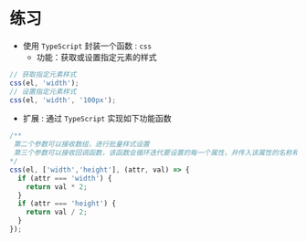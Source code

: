 # 练习

- 使用 `TypeScript` 封装一个函数 : `css`
  - 功能：获取或设置指定元素的样式

```typescript
// 获取指定元素样式
css(el, 'width');
// 设置指定元素样式
css(el, 'width', '100px');
```

- 扩展 : 通过 `TypeScript` 实现如下功能函数

```typescript
/**
 第二个参数可以接收数组，进行批量样式设置
 第三个参数可以接收回调函数，该函数会循环迭代要设置的每一个属性，并传入该属性的名称和对应的值（修改前）
*/
css(el, ['width','height'], (attr, val) => {
  if (attr === 'width') {
  	return val * 2;
  }
  if (attr === 'height') {
  	return val / 2;
  }
});
```

